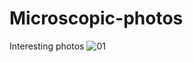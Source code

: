 # Microscopic-photos
Interesting photos
![01](https://user-images.githubusercontent.com/96561825/194980312-332d83c6-1afe-4b98-b1bc-5b1ab93f559f.jpg)

